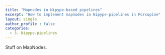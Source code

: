 ```yaml
---
title: "Mapnodes in Nipype-based pipelines"
excerpt: "How to implement mapnodes in Nipype-pipelines in Porcupine"
layout: single
author_profile : false
categories:
  - 3. Nipype-pipelines
---
```


Stuff on MapNodes.
